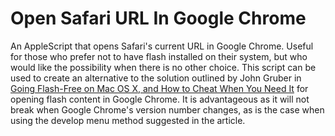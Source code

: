 # Open Safari URL In Google Chrome
An AppleScript that opens Safari's current URL in Google Chrome. Useful for those who prefer not to have flash installed on their system, but who would like the possibility when there is no other choice. This script can be used to create an alternative to the solution outlined by John Gruber in [Going Flash-Free on Mac OS X, and How to Cheat When You Need It](http://daringfireball.net/2010/11/flash_free_and_cheating_with_google_chrome) for opening flash content in Google Chrome. It is advantageous as it will not break when Google Chrome's version number changes, as is the case when using the develop menu method suggested in the article.